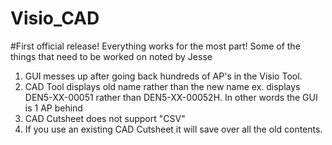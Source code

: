 # Visio_CAD
#First official release! Everything works for the most part! Some of the things that need to be worked on noted by Jesse

1. GUI messes up after going back hundreds of AP's in the Visio Tool.
2. CAD Tool displays old name rather than the new name ex. displays DEN5-XX-00051 rather than DEN5-XX-00052H. In other words the GUI is 1 AP behind
3. CAD Cutsheet does not support "CSV"
4. If you use an existing CAD Cutsheet it will save over all the old contents.
